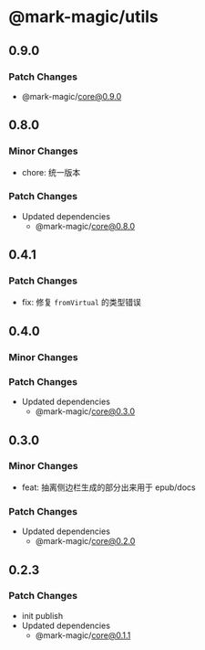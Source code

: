 # @mark-magic/utils

## 0.9.0

### Patch Changes

- @mark-magic/core@0.9.0

## 0.8.0

### Minor Changes

- chore: 统一版本

### Patch Changes

- Updated dependencies
  - @mark-magic/core@0.8.0

## 0.4.1

### Patch Changes

- fix: 修复 `fromVirtual` 的类型错误

## 0.4.0

### Minor Changes

### Patch Changes

- Updated dependencies
  - @mark-magic/core@0.3.0

## 0.3.0

### Minor Changes

- feat: 抽离侧边栏生成的部分出来用于 epub/docs

### Patch Changes

- Updated dependencies
  - @mark-magic/core@0.2.0

## 0.2.3

### Patch Changes

- init publish
- Updated dependencies
  - @mark-magic/core@0.1.1
